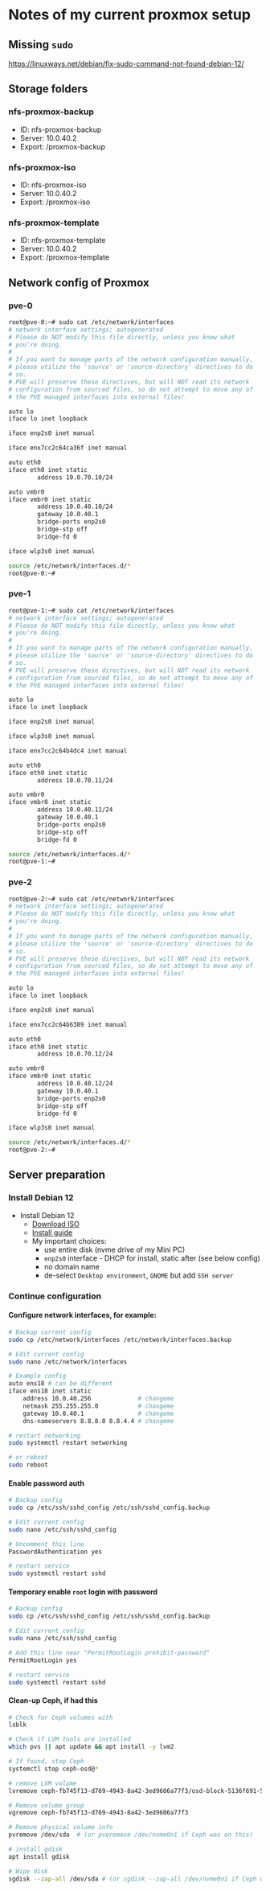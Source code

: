 # Notes of my current proxmox setup

## Missing `sudo`

<https://linuxways.net/debian/fix-sudo-command-not-found-debian-12/>

## Storage folders

### nfs-proxmox-backup

- ID: nfs-proxmox-backup
- Server: 10.0.40.2
- Export: /proxmox-backup

### nfs-proxmox-iso

- ID: nfs-proxmox-iso
- Server: 10.0.40.2
- Export: /proxmox-iso

### nfs-proxmox-template

- ID: nfs-proxmox-template
- Server: 10.0.40.2
- Export: /proxmox-template

## Network config of Proxmox

### pve-0

```sh
root@pve-0:~# sudo cat /etc/network/interfaces
# network interface settings; autogenerated
# Please do NOT modify this file directly, unless you know what
# you're doing.
#
# If you want to manage parts of the network configuration manually,
# please utilize the 'source' or 'source-directory' directives to do
# so.
# PVE will preserve these directives, but will NOT read its network
# configuration from sourced files, so do not attempt to move any of
# the PVE managed interfaces into external files!

auto lo
iface lo inet loopback

iface enp2s0 inet manual

iface enx7cc2c64ca36f inet manual

auto eth0
iface eth0 inet static
        address 10.0.70.10/24

auto vmbr0
iface vmbr0 inet static
        address 10.0.40.10/24
        gateway 10.0.40.1
        bridge-ports enp2s0
        bridge-stp off
        bridge-fd 0

iface wlp3s0 inet manual

source /etc/network/interfaces.d/*
root@pve-0:~#
```

### pve-1

```sh
root@pve-1:~# sudo cat /etc/network/interfaces
# network interface settings; autogenerated
# Please do NOT modify this file directly, unless you know what
# you're doing.
#
# If you want to manage parts of the network configuration manually,
# please utilize the 'source' or 'source-directory' directives to do
# so.
# PVE will preserve these directives, but will NOT read its network
# configuration from sourced files, so do not attempt to move any of
# the PVE managed interfaces into external files!

auto lo
iface lo inet loopback

iface enp2s0 inet manual

iface wlp3s0 inet manual

iface enx7cc2c64b4dc4 inet manual

auto eth0
iface eth0 inet static
        address 10.0.70.11/24

auto vmbr0
iface vmbr0 inet static
        address 10.0.40.11/24
        gateway 10.0.40.1
        bridge-ports enp2s0
        bridge-stp off
        bridge-fd 0

source /etc/network/interfaces.d/*
root@pve-1:~#
```

### pve-2

```sh
root@pve-2:~# sudo cat /etc/network/interfaces
# network interface settings; autogenerated
# Please do NOT modify this file directly, unless you know what
# you're doing.
#
# If you want to manage parts of the network configuration manually,
# please utilize the 'source' or 'source-directory' directives to do
# so.
# PVE will preserve these directives, but will NOT read its network
# configuration from sourced files, so do not attempt to move any of
# the PVE managed interfaces into external files!

auto lo
iface lo inet loopback

iface enp2s0 inet manual

iface enx7cc2c64b6389 inet manual

auto eth0
iface eth0 inet static
        address 10.0.70.12/24

auto vmbr0
iface vmbr0 inet static
        address 10.0.40.12/24
        gateway 10.0.40.1
        bridge-ports enp2s0
        bridge-stp off
        bridge-fd 0

iface wlp3s0 inet manual

source /etc/network/interfaces.d/*
root@pve-2:~#
```

## Server preparation

### Install Debian 12

- Install Debian 12
  - [Download ISO](https://cdimage.debian.org/debian-cd/current/amd64/iso-cd/)
  - [Install guide](https://www.debian.org/releases/bookworm/amd64/installers/index.en.html)
  - My important choices:
    - use entire disk (nvme drive of my Mini PC)
    - `enp2s0` interface - DHCP for install, static after (see below config)
    - no domain name
    - de-select `Desktop environment`, `GNOME` but add `SSH server`

### Continue configuration

#### Configure network interfaces, for example:

```sh
# Backup current config
sudo cp /etc/network/interfaces /etc/network/interfaces.backup

# Edit current config
sudo nano /etc/network/interfaces

# Example config
auto ens18 # can be different
iface ens18 inet static
    address 10.0.40.256             # changeme
    netmask 255.255.255.0           # changeme
    gateway 10.0.40.1               # changeme
    dns-nameservers 8.8.8.8 8.8.4.4 # changeme

# restart networking
sudo systemctl restart networking

# or reboot
sudo reboot
```

#### Enable password auth

```sh
# Backup config
sudo cp /etc/ssh/sshd_config /etc/ssh/sshd_config.backup

# Edit current config
sudo nano /etc/ssh/sshd_config

# Uncomment this line
PasswordAuthentication yes

# restart service
sudo systemctl restart sshd
```

#### Temporary enable `root` login with password

```sh
# Backup config
sudo cp /etc/ssh/sshd_config /etc/ssh/sshd_config.backup

# Edit current config
sudo nano /etc/ssh/sshd_config

# Add this line near "PermitRootLogin prohibit-password"
PermitRootLogin yes

# restart service
sudo systemctl restart sshd
```

#### Clean-up Ceph, if had this

```sh
# Check for Ceph volumes with
lsblk

# Check if LVM tools are installed
which pvs || apt update && apt install -y lvm2

# If found, stop Ceph
systemctl stop ceph-osd@*

# remove LVM volume
lvremove ceph-fb745f13-d769-4943-8a42-3ed9606a77f3/osd-block-5136f691-5432-48f5-9e28-73dee469e3f1

# Remove volume group
vgremove ceph-fb745f13-d769-4943-8a42-3ed9606a77f3

# Remove physical volume info
pvremove /dev/sda  # (or pveremove /dev/nvme0n1 if Ceph was on this)

# install gdisk
apt install gdisk

# Wipe disk
sgdisk --zap-all /dev/sda # (or sgdisk --zap-all /dev/nvme0n1 if Ceph was on this)
```
